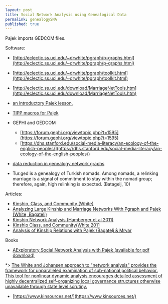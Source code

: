 ```yaml
---
layout: post
title: Social Network Analysis using Genealogical Data
permalink: genealogySNA
published: true
---
```








Pajek imports GEDCOM files.

Software:

* [http://eclectic.ss.uci.edu/~drwhite/pgraph/p-graphs.html](http://eclectic.ss.uci.edu/~drwhite/pgraph/p-graphs.html)
* [http://eclectic.ss.uci.edu/~drwhite/pgraph/toolkit.html](http://eclectic.ss.uci.edu/~drwhite/pgraph/toolkit.html)
* [http://eclectic.ss.uci.edu/download/MarriageNetTools.htm](http://eclectic.ss.uci.edu/download/MarriageNetTools.htm)
* [an introductory Pajek lesson.](http://ocw.mit.edu/courses/economics/14-15j-networks-fall-2009/assignments/MIT14_15JF09_pajek.pdf)
* [TIPP macros for Pajek](http://intersci.ss.uci.edu/wiki/index.php/TIPP_Kinship_and_computing)

* GEPHI and GEDCOM
  * [https://forum.gephi.org/viewtopic.php?t=1595](https://forum.gephi.org/viewtopic.php?t=1595)
  * [https://dhs.stanford.edu/social-media-literacy/an-ecology-of-the-english-peoples/](https://dhs.stanford.edu/social-media-literacy/an-ecology-of-the-english-peoples/)
 * [data reduction in genealogy network graphs](https://dhs.stanford.edu/social-media-literacy/visualizing-genealogical-networks/)
  
* Tur.ged is a genealogy of Turkish nomads. Among nomads, a relinking marriage is a signal of commitment to stay within the nomad group; therefore, again, high relinking is expected. (Batagelj, 10)
  
 Articles:
  
* [Kinship, Class, and Community (White)](file:///home/chronos/u-e8e451034f4f9389fcc1a8747b8eed87e2a27eb1/Downloads/eScholarship%20UC%20item%205qb5z783.pdf)
* [Analyzing Large Kinship and Marriage Networks With Pgraph and Pajek (White, Bagatelj)]( http://vlado.fmf.uni-lj.si/vlado/papers../245.pdf)
* [Kinship Network Analysis (Hamberger et al 2011)](https://hal.archives-ouvertes.fr/halshs-00658667/document) 
* [Kinship Class, and Community(White 2011](https://escholarship.org/uc/item/5qb5z783)
* [Analysis of Kinship Relations with Pajek (Bagatelj & Mrvar](http://vlado.fmf.uni-lj.si/pub/networks/doc/gen/kinshipr2.pdf)

Books
* [AExploratory Social Network Analysis with Pajek (available for pdf download)](http://www.amazon.com/Exploratory-Network-Analysis-Structural-Sciences/dp/0521174805)

*> [The White and Johansen approach to "network analysis" provides the framework for unparalleled examination of sub-national political behavior. This tool for nonlinear dynamic analysis encourages detailed assessment of highly decentralized self-organizing local governance structures otherwise unavailable through state level scrutiny.](http://eclectic.ss.uci.edu/~drwhite/turks/Networks_and_Ethnography.htm)

* [https://www.kinsources.net/](https://www.kinsources.net/)
